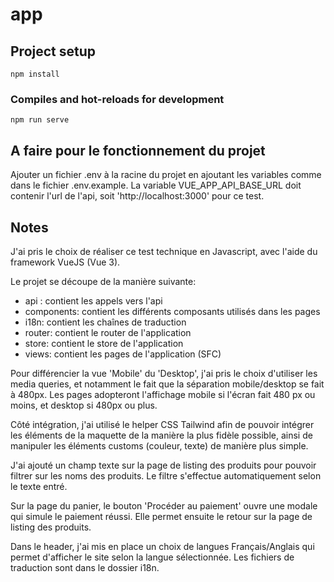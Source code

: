 # app

## Project setup
```
npm install
```

### Compiles and hot-reloads for development
```
npm run serve
```

## A faire pour le fonctionnement du projet

Ajouter un fichier .env à la racine du projet en ajoutant les variables comme dans le fichier .env.example. La variable VUE_APP_API_BASE_URL doit contenir l'url de l'api, soit 'http://localhost:3000' pour ce test.

## Notes

J'ai pris le choix de réaliser ce test technique en Javascript, avec l'aide du framework VueJS (Vue 3).

Le projet se découpe de la manière suivante:
- api : contient les appels vers l'api
- components: contient les différents composants utilisés dans les pages
- i18n: contient les chaînes de traduction
- router: contient le router de l'application
- store: contient le store de l'application
- views: contient les pages de l'application (SFC)

Pour différencier la vue 'Mobile' du 'Desktop', j'ai pris le choix d'utiliser les media queries, et notamment le fait que la séparation mobile/desktop se fait à 480px. Les pages adopteront l'affichage mobile si l'écran fait 480 px ou moins, et desktop si 480px ou plus.

Côté intégration, j'ai utilisé le helper CSS Tailwind afin de pouvoir intégrer les éléments de la maquette de la manière la plus fidèle possible, ainsi de manipuler les éléments customs (couleur, texte) de manière plus simple.

J'ai ajouté un champ texte sur la page de listing des produits pour pouvoir filtrer sur les noms des produits. Le filtre s'effectue automatiquement selon le texte entré.

Sur la page du panier, le bouton 'Procéder au paiement' ouvre une modale qui simule le paiement réussi. Elle permet ensuite le retour sur la page de listing des produits.

Dans le header, j'ai mis en place un choix de langues Français/Anglais qui permet d'afficher le site selon la langue sélectionnée. Les fichiers de traduction sont dans le dossier i18n.